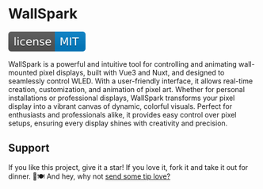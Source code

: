# WallSpark

[![MIT License Badge](docs/img/license-badge.svg)](LICENSE)

WallSpark is a powerful and intuitive tool for controlling and animating wall-mounted pixel displays, built with Vue3 and Nuxt, and designed to seamlessly control WLED. With a user-friendly interface, it allows real-time creation, customization, and animation of pixel art. Whether for personal installations or professional displays, WallSpark transforms your pixel display into a vibrant canvas of dynamic, colorful visuals. Perfect for enthusiasts and professionals alike, it provides easy control over pixel setups, ensuring every display shines with creativity and precision.

## Support 

If you like this project, give it a star! If you love it, fork it and take it out for dinner. 🌟🍽️ And hey, why not [send some tip love?](https://thespielplatz.com/tip-jar)